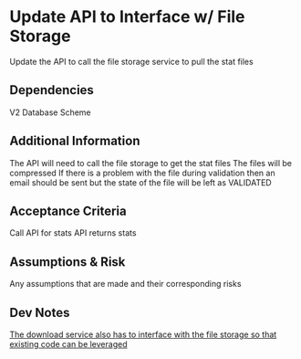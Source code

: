 # Update API to Interface w/ File Storage

Update the API to call the file storage service to pull the stat files

## Dependencies

V2 Database Scheme

## Additional Information

The API will need to call the file storage to get the stat files
The files will be compressed
If there is a problem with the file during validation then an email should be sent but the state of the file will be left as VALIDATED

## Acceptance Criteria

Call API for stats
API returns stats

## Assumptions & Risk

Any assumptions that are made and their corresponding risks

## Dev Notes

[The download service also has to interface with the file storage so that existing code can be leveraged](2.md)